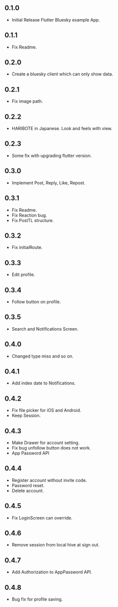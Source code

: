 ## 0.1.0

* Initial Release Flutter Bluesky example App.

## 0.1.1

* Fix Readme.

## 0.2.0
* Create a bluesky client which can only show data.

## 0.2.1
* Fix image path.

## 0.2.2
* HARIBOTE in Japanese.
  Look and feels with view.

## 0.2.3
* Some fix with upgrading flutter version.

## 0.3.0
* Implement Post, Reply, Like, Repost.

## 0.3.1
* Fix Readme.
* Fix Reaction bug.
* Fix PostTL structure.

## 0.3.2
* Fix initialRoute.

## 0.3.3
* Edit profile.

## 0.3.4
* Follow button on profile.

## 0.3.5
* Search and Notifications Screen.

## 0.4.0
* Changed type miss and so on.

## 0.4.1
* Add index date to Notifications.

## 0.4.2
* Fix file picker for iOS and Android.
* Keep Session.

## 0.4.3
* Make Drawer for account setting.
* Fix bug unfollow button does not work.
* App Password API

## 0.4.4
* Register account without invite code.
* Password reset.
* Delete account.

## 0.4.5
* Fix LoginScreen can override.

## 0.4.6
* Remove session from local hive at sign out.

## 0.4.7
* Add Authorization to AppPassword API.

## 0.4.8
* Bug fix for profile saving.